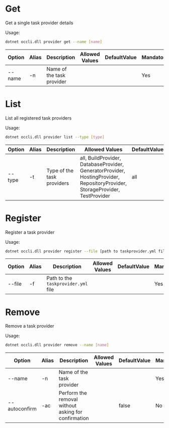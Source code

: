 # Get
Get a single task provider details

Usage: 
```sh
dotnet occli.dll provider get --name [name]
```

| Option | Alias | Description | Allowed Values | DefaultValue | Mandatory |
| --- | --- | --- | --- | --- | --- |
| --name | -n | Name of the task provider ||| Yes |

# List
List all registered task providers

Usage: 
```sh
dotnet occli.dll provider list --type [type]
```

| Option | Alias | Description | Allowed Values | DefaultValue | Mandatory |
| --- | --- | --- | --- | --- | --- |
| --type | -t | Type of the task providers | all, BuildProvider, DatabaseProvider, GeneratorProvider, HostingProvider, RepositoryProvider, StorageProvider, TestProvider | all | No |

# Register
Register a task provider

Usage: 
```sh
dotnet occli.dll provider register --file [path to taskprovider.yml file]
``` 

| Option | Alias | Description | Allowed Values | DefaultValue | Mandatory |
| --- | --- | --- | --- | --- | --- |
| --file | -f | Path to the `taskprovider.yml` file ||| Yes |

# Remove
Remove a task provider

Usage: 
```sh
dotnet occli.dll provider remove --name [name]
``` 

| Option | Alias | Description | Allowed Values | DefaultValue | Mandatory |
| --- | --- | --- | --- | --- | --- |
| --name | -n | Name of the task provider ||| Yes |
| --autoconfirm | -ac | Perform the removal without asking for confirmation || false | No |
